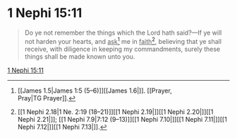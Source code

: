 # 1 Nephi 15:11

> Do ye not remember the things which the Lord hath said?—If ye will not harden your hearts, and <u>ask</u>[^a] me in <u>faith</u>[^b], believing that ye shall receive, with diligence in keeping my commandments, surely these things shall be made known unto you.

[1 Nephi 15:11](https://www.churchofjesuschrist.org/study/scriptures/bofm/1-ne/15?lang=eng&id=p11#p11)


[^a]: [[James 1.5|James 1:5 (5–6)]][[James 1.6|]]. [[Prayer, Pray|TG Prayer]].  
[^b]: [[1 Nephi 2.18|1 Ne. 2:19 (18–21)]][[1 Nephi 2.19|]][[1 Nephi 2.20|]][[1 Nephi 2.21|]]; [[1 Nephi 7.9|7:12 (9–13)]][[1 Nephi 7.10|]][[1 Nephi 7.11|]][[1 Nephi 7.12|]][[1 Nephi 7.13|]].  
